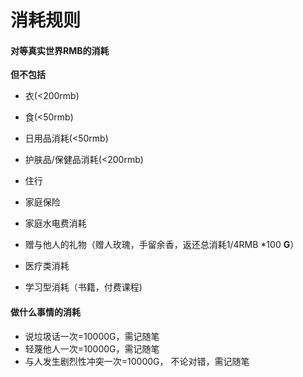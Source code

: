 # 消耗规则

####  对等真实世界RMB的消耗

 **但不包括**

  - 衣(<200rmb)

  - 食(<50rmb)

  - 日用品消耗(<50rmb)

  - 护肤品/保健品消耗(<200rmb)

  - 住行

  - 家庭保险

  - 家庭水电费消耗

  - 赠与他人的礼物（赠人玫瑰，手留余香，返还总消耗1/4RMB *100 **G**）

  - 医疗类消耗

  - 学习型消耗（书籍，付费课程)

    
    
    
    
    
    
#### 做什么事情的消耗

- 说垃圾话一次=10000G，需记随笔
- 轻蔑他人一次=10000G，需记随笔
- 与人发生剧烈性冲突一次=10000G， 不论对错，需记随笔

  




​    





​    


